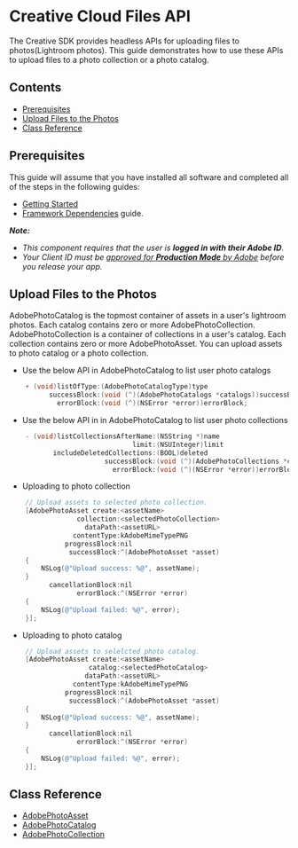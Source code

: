 # Creative Cloud Files API

The Creative SDK provides headless APIs for uploading files to photos(Lightroom photos). This guide demonstrates how to use these APIs to upload files to a photo collection or a photo catalog.

## Contents

- [Prerequisites](#prerequisites)
- [Upload Files to the Photos](#upload)
- [Class Reference](#reference)

<a name="prerequisites"></a>

## Prerequisites

This guide will assume that you have installed all software and completed all of the steps in the following guides:

*   [Getting Started](https://creativesdk.adobe.com/docs/ios/#/articles/gettingstarted/index.html)
*   [Framework Dependencies](https://creativesdk.adobe.com/docs/ios/#/articles/dependencies/index.html) guide.

_**Note:**_

*   _This component requires that the user is **logged in with their Adobe ID**._
*   _Your Client ID must be [approved for **Production Mode** by Adobe](https://creativesdk.zendesk.com/hc/en-us/articles/204601215-How-to-complete-the-Production-Client-ID-Request) before you release your app._

<a name="upload"></a>
## Upload Files to the Photos
AdobePhotoCatalog is the topmost container of assets in a user's lightroom photos. Each catalog contains zero or more AdobePhotoCollection. AdobePhotoCollection is a container of collections in a user's catalog. Each collection contains zero or more AdobePhotoAsset. You can upload assets to photo catalog or a photo collection.

* Use the below API in AdobePhotoCatalog to list user photo catalogs
```Objective-C
    + (void)listOfType:(AdobePhotoCatalogType)type
          successBlock:(void (^)(AdobePhotoCatalogs *catalogs))successBlock
            errorBlock:(void (^)(NSError *error))errorBlock;
```

* Use the below API in in AdobePhotoCatalog to list user photo collections
```Objective-C
    - (void)listCollectionsAfterName:(NSString *)name
                               limit:(NSUInteger)limit
           includeDeletedCollections:(BOOL)deleted
                        successBlock:(void (^)(AdobePhotoCollections *collections))successBlock
                          errorBlock:(void (^)(NSError *error))errorBlock;
```

* Uploading to photo collection
```Objective-C
    // Upload assets to selected photo collection.
    [AdobePhotoAsset create:<assetName>
                 collection:<selectedPhotoCollection>
                   dataPath:<assetURL>
                contentType:kAdobeMimeTypePNG
              progressBlock:nil
               successBlock:^(AdobePhotoAsset *asset)
    {
        NSLog(@"Upload success: %@", assetName);
    }
          cancellationBlock:nil
                 errorBlock:^(NSError *error)
    {
        NSLog(@"Upload failed: %@", error);
    }];
```

* Uploading to photo catalog
```Objective-C
    // Upload assets to selelcted photo catalog.
    [AdobePhotoAsset create:<assetName>
                    catalog:<selectedPhotoCatalog>
                   dataPath:<assetURL>
                contentType:kAdobeMimeTypePNG
              progressBlock:nil
               successBlock:^(AdobePhotoAsset *asset)
    {
        NSLog(@"Upload success: %@", assetName);
    }
          cancellationBlock:nil
                 errorBlock:^(NSError *error)
    {
        NSLog(@"Upload failed: %@", error);
    }];
```

<a name="reference"></a>
## Class Reference

+ [AdobePhotoAsset](https://creativesdk.adobe.com/docs/ios/#/Classes/AdobePhotoAsset.html)
+ [AdobePhotoCatalog](https://creativesdk.adobe.com/docs/ios/#/Classes/AdobePhotoCatalog.html)
+ [AdobePhotoCollection](https://creativesdk.adobe.com/docs/ios/#/Classes/AdobePhotoCollection.html)
